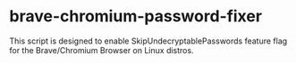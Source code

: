 # brave-chromium-password-fixer
This script is designed to enable SkipUndecryptablePasswords feature flag for the Brave/Chromium Browser on Linux distros.
